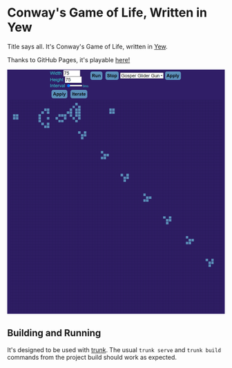# Conway's Game of Life, Written in Yew

Title says all. It's Conway's Game of Life, written in [Yew](https://yew.rs/).

Thanks to GitHub Pages, it's playable [here!](https://ajbowen249.github.io/yew-gol/)

![screenshot](src/assets/images/demo_screenshot.png)

## Building and Running

It's designed to be used with [trunk](https://trunkrs.dev/). The usual `trunk serve` and `trunk build` commands from the project build should work as expected.
